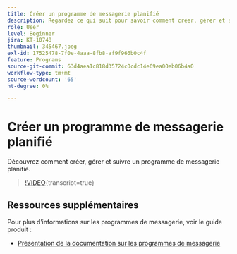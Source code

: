 ```yaml
---
title: Créer un programme de messagerie planifié
description: Regardez ce qui suit pour savoir comment créer, gérer et suivre un programme de messagerie planifié.
role: User
level: Beginner
jira: KT-10748
thumbnail: 345467.jpeg
exl-id: 17525478-7f0e-4aaa-8fb8-af9f966b0c4f
feature: Programs
source-git-commit: 63d4aea1c818d35724c0cdc14e69ea00eb06b4a0
workflow-type: tm+mt
source-wordcount: '65'
ht-degree: 0%

---
```


# Créer un programme de messagerie planifié

Découvrez comment créer, gérer et suivre un programme de messagerie planifié.

>[!VIDEO](https://video.tv.adobe.com/v/345467/?quality=12&learn=on){transcript=true}

## Ressources supplémentaires

Pour plus d’informations sur les programmes de messagerie, voir le guide produit :

* [Présentation de la documentation sur les programmes de messagerie](https://experienceleague.adobe.com/docs/marketo/using/product-docs/email-marketing/email-programs/creating-an-email-program/understanding-email-programs.html?lang=en)
